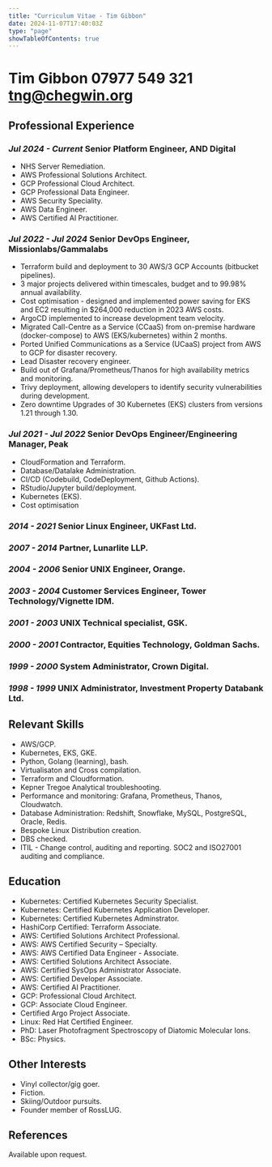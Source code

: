 ```yaml
---
title: "Curriculum Vitae - Tim Gibbon"
date: 2024-11-07T17:40:03Z
type: "page"
showTableOfContents: true
---
```


# Tim Gibbon 07977 549 321 tng@chegwin.org
## Professional Experience

### *Jul 2024 - Current*  Senior Platform Engineer, AND Digital

- NHS Server Remediation.
- AWS Professional Solutions Architect.
- GCP Professional Cloud Architect.
- GCP Professional Data Engineer.
- AWS Security Speciality.
- AWS Data Engineer.
- AWS Certified AI Practitioner.

### *Jul 2022 - Jul 2024* Senior DevOps Engineer, Missionlabs/Gammalabs

- Terraform build and deployment to 30 AWS/3 GCP Accounts (bitbucket pipelines).
- 3 major projects delivered within timescales, budget and to 99.98% annual availability.
- Cost optimisation - designed and implemented power saving for EKS and EC2 resulting in $264,000 reduction in 2023 AWS costs.
- ArgoCD implemented to increase development team velocity.
- Migrated Call-Centre as a Service (CCaaS) from on-premise hardware (docker-compose) to AWS (EKS/kubernetes) within 2 months.
- Ported Unified Communications as a Service (UCaaS) project from AWS to GCP for disaster recovery.
- Lead Disaster recovery engineer.
- Build out of Grafana/Prometheus/Thanos for high availability metrics and monitoring.
- Trivy deployment, allowing developers to identify security vulnerabilities during development.
- Zero downtime Upgrades of 30 Kubernetes (EKS) clusters from versions 1.21 through 1.30.

### *Jul 2021 - Jul 2022* Senior DevOps Engineer/Engineering Manager, Peak

- CloudFormation and Terraform.
- Database/Datalake Administration.
- CI/CD (Codebuild, CodeDeployment, Github Actions).
- RStudio/Jupyter build/deployment.
- Kubernetes (EKS).
- Cost optimisation

### *2014 - 2021* Senior Linux Engineer, UKFast Ltd.
### *2007 - 2014* Partner, Lunarlite LLP.
### *2004 - 2006* Senior UNIX Engineer, Orange.
### *2003 - 2004* Customer Services Engineer, Tower Technology/Vignette IDM.
### *2001 - 2003* UNIX Technical specialist, GSK.
### *2000 - 2001* Contractor, Equities Technology, Goldman Sachs.
### *1999 - 2000* System Administrator, Crown Digital.
### *1998 - 1999* UNIX Administrator, Investment Property Databank Ltd.

## Relevant Skills
- AWS/GCP.
- Kubernetes, EKS, GKE.
- Python, Golang (learning), bash.
- Virtualisaton and Cross compilation.
- Terraform and Cloudformation.
- Kepner Tregoe Analytical troubleshooting.
- Performance and monitoring: Grafana, Prometheus, Thanos, Cloudwatch.
- Database Administration: Redshift, Snowflake, MySQL, PostgreSQL, Oracle, Redis.
- Bespoke Linux Distribution creation.
- DBS checked.
- ITIL - Change control, auditing and reporting. SOC2 and ISO27001 auditing and compliance.
## Education
- Kubernetes: Certified Kubernetes Security Specialist.
- Kubernetes: Certified Kubernetes Application Developer. 
- Kubernetes: Certified Kubernetes Adminstrator.
- HashiCorp Certified: Terraform Associate. 
- AWS: Certified Solutions Architect Professional.
- AWS: AWS Certified Security – Specialty.
- AWS: AWS Certified Data Engineer - Associate.
- AWS: Certified Solutions Architect Associate.
- AWS: Certified SysOps Administrator Associate.
- AWS: Certified Developer Associate.
- AWS: Certified AI Practitioner.
- GCP: Professional Cloud Architect.
- GCP: Associate Cloud Engineer. 
- Certified Argo Project Associate.
- Linux: Red Hat Certified Engineer. 
- PhD: Laser Photofragment Spectroscopy of Diatomic Molecular Ions.
- BSc: Physics.
## Other Interests
- Vinyl collector/gig goer.
- Fiction.
- Skiing/Outdoor pursuits.
- Founder member of RossLUG.
## References
Available upon request.
